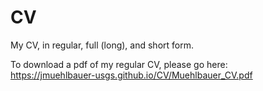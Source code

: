 # CV
My CV, in regular, full (long), and short form.

To download a pdf of my regular CV, please go here:<br/>
https://jmuehlbauer-usgs.github.io/CV/Muehlbauer_CV.pdf